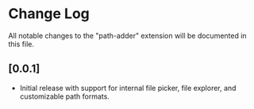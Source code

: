 # Change Log

All notable changes to the "path-adder" extension will be documented in this file.

## [0.0.1]

- Initial release with support for internal file picker, file explorer, and customizable path formats.
